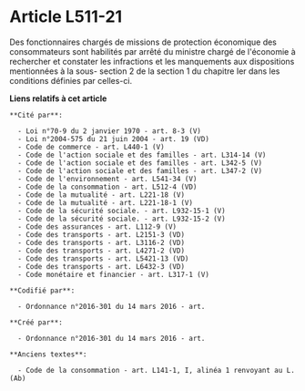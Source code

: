 # Article L511-21

Des fonctionnaires chargés de missions de protection économique des consommateurs sont habilités par arrêté du ministre
chargé de l'économie à rechercher et constater les infractions et les manquements aux dispositions mentionnées à la sous-
section 2 de la section 1 du chapitre Ier dans les conditions définies par celles-ci.

**Liens relatifs à cet article**

	**Cité par**:

	  - Loi n°70-9 du 2 janvier 1970 - art. 8-3 (V)
	  - Loi n°2004-575 du 21 juin 2004 - art. 19 (VD)
	  - Code de commerce - art. L440-1 (V)
	  - Code de l'action sociale et des familles - art. L314-14 (V)
	  - Code de l'action sociale et des familles - art. L342-5 (V)
	  - Code de l'action sociale et des familles - art. L347-2 (V)
	  - Code de l'environnement - art. L541-34 (V)
	  - Code de la consommation - art. L512-4 (VD)
	  - Code de la mutualité - art. L221-18 (V)
	  - Code de la mutualité - art. L221-18-1 (V)
	  - Code de la sécurité sociale. - art. L932-15-1 (V)
	  - Code de la sécurité sociale. - art. L932-15-2 (V)
	  - Code des assurances - art. L112-9 (V)
	  - Code des transports - art. L2151-3 (VD)
	  - Code des transports - art. L3116-2 (VD)
	  - Code des transports - art. L4271-2 (VD)
	  - Code des transports - art. L5421-13 (VD)
	  - Code des transports - art. L6432-3 (VD)
	  - Code monétaire et financier - art. L317-1 (V)

	**Codifié par**:

	  - Ordonnance n°2016-301 du 14 mars 2016 - art.

	**Créé par**:

	  - Ordonnance n°2016-301 du 14 mars 2016 - art.

	**Anciens textes**:

	  - Code de la consommation - art. L141-1, I, alinéa 1 renvoyant au L. (Ab)
